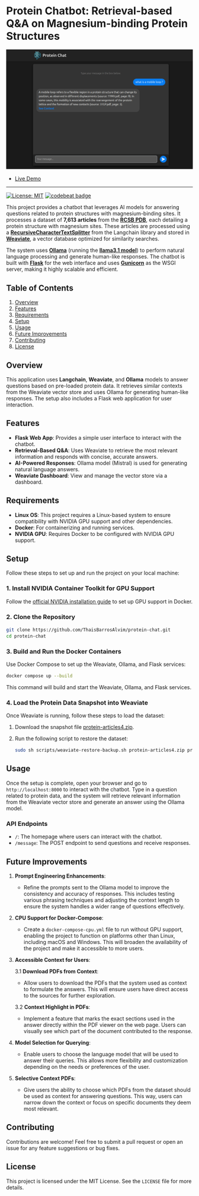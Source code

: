 # Protein Chatbot: Retrieval-based Q&A on Magnesium-binding Protein Structures

[![](https://raw.githubusercontent.com/ThaisBarrosAlvim/protein-chat/main/src/static/images/protein-chat-webpage.png)](https://github.com/ThaisBarrosAlvim/protein-chat)

* [Live Demo](http://protein-chat.space)
-----------------

[![License: MIT](https://img.shields.io/badge/License-MIT-yellow.svg)](https://opensource.org/licenses/MIT)
[![codebeat badge](https://codebeat.co/badges/22def691-1b91-4fa4-86fa-8791769512ee)](https://codebeat.co/projects/github-com-thaisbarrosalvim-protein-chat-main)

This project provides a chatbot that leverages AI models for answering questions related to protein structures with magnesium-binding sites. It processes a dataset of **7,613 articles** from the **[RCSB PDB](https://www.rcsb.org/)**, each detailing a protein structure with magnesium sites. These articles are processed using a **[RecursiveCharacterTextSplitter](https://api.python.langchain.com/en/latest/character/langchain_text_splitters.character.RecursiveCharacterTextSplitter.html)** from the Langchain library and stored in **[Weaviate](https://weaviate.io/)**, a vector database optimized for similarity searches.

The system uses **[Ollama](https://ollama.com/)** (running the **[llama3.1 model](https://ollama.com/library/llama3.1)**) to perform natural language processing and generate human-like responses. The chatbot is built with **[Flask](https://github.com/pallets/flask)** for the web interface and uses **[Gunicorn](https://github.com/benoitc/gunicorn)** as the WSGI server, making it highly scalable and efficient.

## Table of Contents
1. [Overview](#overview)
2. [Features](#features)
3. [Requirements](#requirements)
4. [Setup](#setup)
5. [Usage](#usage)
6. [Future Improvements](#future-improvements)
7. [Contributing](#contributing)
8. [License](#license)

## Overview

This application uses **Langchain**, **Weaviate**, and **Ollama** models to answer questions based on pre-loaded protein data. It retrieves similar contexts from the Weaviate vector store and uses Ollama for generating human-like responses. The setup also includes a Flask web application for user interaction.

## Features

- **Flask Web App**: Provides a simple user interface to interact with the chatbot.
- **Retrieval-Based Q&A**: Uses Weaviate to retrieve the most relevant information and responds with concise, accurate answers.
- **AI-Powered Responses**: Ollama model (Mistral) is used for generating natural language answers.
- **Weaviate Dashboard**: View and manage the vector store via a dashboard.

## Requirements
- **Linux OS**: This project requires a Linux-based system to ensure compatibility with NVIDIA GPU support and other dependencies.
- **Docker**: For containerizing and running services.
- **NVIDIA GPU**: Requires Docker to be configured with NVIDIA GPU support.

## Setup

Follow these steps to set up and run the project on your local machine:

### 1. Install NVIDIA Container Toolkit for GPU Support

Follow the [official NVIDIA installation guide](https://docs.nvidia.com/datacenter/cloud-native/container-toolkit/latest/install-guide.html#installation) to set up GPU support in Docker.

### 2. Clone the Repository

```bash
git clone https://github.com/ThaisBarrosAlvim/protein-chat.git
cd protein-chat
```

### 3. Build and Run the Docker Containers

Use Docker Compose to set up the Weaviate, Ollama, and Flask services:

```bash
docker compose up --build
```

This command will build and start the Weaviate, Ollama, and Flask services.

### 4. Load the Protein Data Snapshot into Weaviate

Once Weaviate is running, follow these steps to load the dataset:

1. Download the snapshot file [protein-articles4.zip](https://drive.google.com/file/d/1cNFL05dGc6pe14Irzj7_bp-cX3uUUHbP/view?usp=sharing).
2. Run the following script to restore the dataset:

   ```bash
   sudo sh scripts/weaviate-restore-backup.sh protein-articles4.zip protein-chat-weaviate-1
   ```

## Usage

Once the setup is complete, open your browser and go to `http://localhost:8000` to interact with the chatbot. Type in a question related to protein data, and the system will retrieve relevant information from the Weaviate vector store and generate an answer using the Ollama model.

### API Endpoints

- `/`: The homepage where users can interact with the chatbot.
- `/message`: The POST endpoint to send questions and receive responses.

## Future Improvements

1. **Prompt Engineering Enhancements**:
    - Refine the prompts sent to the Ollama model to improve the consistency and accuracy of responses. This includes testing various phrasing techniques and adjusting the context length to ensure the system handles a wider range of questions effectively.

2. **CPU Support for Docker-Compose**:
    - Create a `docker-compose-cpu.yml` file to run without GPU support, enabling the project to function on platforms other than Linux, including macOS and Windows. This will broaden the availability of the project and make it accessible to more users.

3. **Accessible Context for Users**:

   3.1 **Download PDFs from Context**:
    - Allow users to download the PDFs that the system used as context to formulate the answers. This will ensure users have direct access to the sources for further exploration.

   3.2 **Context Highlight in PDFs**:
    - Implement a feature that marks the exact sections used in the answer directly within the PDF viewer on the web page. Users can visually see which part of the document contributed to the response.

4. **Model Selection for Querying**:
    - Enable users to choose the language model that will be used to answer their queries. This allows more flexibility and customization depending on the needs or preferences of the user.

5. **Selective Context PDFs**:
    - Give users the ability to choose which PDFs from the dataset should be used as context for answering questions. This way, users can narrow down the context or focus on specific documents they deem most relevant.

## Contributing

Contributions are welcome! Feel free to submit a pull request or open an issue for any feature suggestions or bug fixes.

## License

This project is licensed under the MIT License. See the `LICENSE` file for more details.

